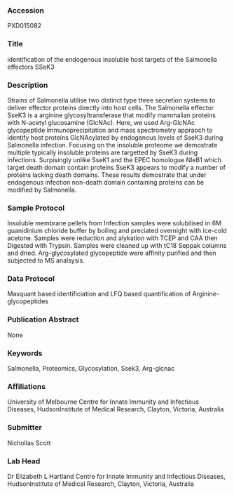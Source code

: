 ### Accession
PXD015082

### Title
identification of the endogenous insoluble host targets of the Salmonella effectors SSeK3

### Description
Strains of Salmonella utilise two distinct type three secretion systems to deliver effector proteins directly into host cells. The Salmonella effector SseK3 is a arginine glycosyltransferase that modify mammalian proteins with N-acetyl glucosamine (GlcNAc). Here, we used Arg-GlcNAc glycopeptide immunoprecipitation and mass spectrometry appraoch to identify host proteins GlcNAcylated by endogenous levels of SseK3 during Salmonella infection. Focusing on the insoluble proteome we demostrate multiple typically insoluble proteins are targetted by SseK3 during infections. Surpisingly unlike SseK1 and the EPEC homologue NleB1 which target death domain contain proteins SseK3 appears to modify a number of proteins lacking death domains. These results demostrate that under endogenous infection non-death domain containing proteins can be modified by Salmonella.

### Sample Protocol
Insoluble membrane pellets from Infection samples were solubilised in 6M guanidinium chloride buffer by boiling and preciated overnight with ice-cold acetone. Samples were reduction and alykation with TCEP and CAA then Digested with Trypsin. Samples were cleaned up with tC18 Seppak columns and dried. Arg-glycosylated glycopeptide were affinity purified and then subjected to MS analsysis.

### Data Protocol
Maxquant based identificiation and LFQ based quantification of Arginine-glycopeptides

### Publication Abstract
None

### Keywords
Salmonella, Proteomics, Glycosylation, Ssek3, Arg-glcnac

### Affiliations
University of Melbourne
Centre for Innate Immunity and Infectious Diseases, HudsonInstitute of Medical Research, Clayton, Victoria, Australia

### Submitter
Nichollas Scott

### Lab Head
Dr Elizabeth L Hartland
Centre for Innate Immunity and Infectious Diseases, HudsonInstitute of Medical Research, Clayton, Victoria, Australia


